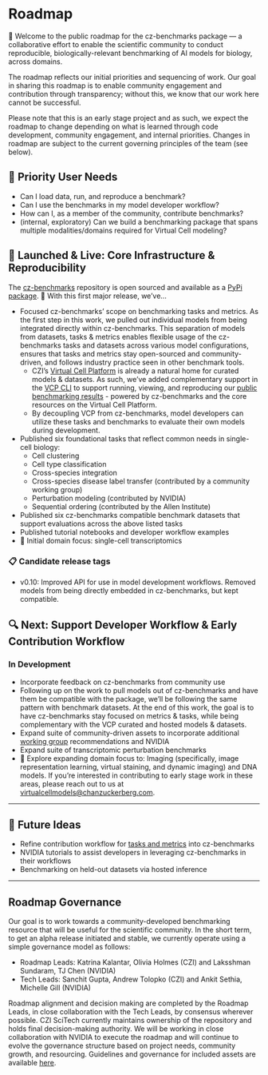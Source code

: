 # Roadmap

👋 Welcome to the public roadmap for the cz-benchmarks package — a collaborative effort to enable the scientific community to conduct reproducible, biologically-relevant benchmarking of AI models for biology, across domains.

The roadmap reflects our initial priorities and sequencing of work. Our goal in sharing this roadmap is to enable community engagement and contribution through transparency; without this, we know that our work here cannot be successful.

Please note that this is an early stage project and as such, we expect the roadmap to change depending on what is learned through code development, community engagement, and internal priorities. Changes in roadmap are subject to the current governing principles of the team (see below).


## 🙋 Priority User Needs

- Can I load data, run, and reproduce a benchmark?
- Can I use the benchmarks in my model developer workflow?
- How can I, as a member of the community, contribute benchmarks?
- (internal, exploratory) Can we build a benchmarking package that spans multiple modalities/domains required for Virtual Cell modeling?


## 🎯 Launched & Live: Core Infrastructure & Reproducibility

The [cz-benchmarks](https://github.com/chanzuckerberg/cz-benchmarks) repository is open sourced and available as a [PyPi package](https://pypi.org/project/cz-benchmarks/). 🎉 With this first major release, we’ve…

- Focused cz-benchmarks’ scope on benchmarking tasks and metrics. As the first step in this work, we pulled out individual models from being integrated directly within cz-benchmarks. This separation of models from datasets, tasks & metrics enables flexible usage of the cz-benchmarks tasks and datasets across various model configurations, ensures that tasks and metrics stay open-sourced and community-driven, and follows industry practice seen in other benchmark tools.
  - CZI’s [Virtual Cell Platform](http://virtualcellmodels.cziscience.com) is already a natural home for curated models & datasets. As such, we’ve added complementary support in the [VCP CLI](https://pypi.org/project/vcp-cli/) to support running, viewing, and reproducing our [public benchmarking results](https://virtualcellmodels.cziscience.com/benchmarks) - powered by cz-benchmarks and the core resources on the Virtual Cell Platform.
  - By decoupling VCP from cz-benchmarks, model developers can utilize these tasks and benchmarks to evaluate their own models during development.
- Published six foundational tasks that reflect common needs in single-cell biology:
  - Cell clustering
  - Cell type classification
  - Cross-species integration
  - Cross-species disease label transfer (contributed by a community working group)
  - Perturbation modeling (contributed by NVIDIA)
  - Sequential ordering (contributed by the Allen Institute)
- Published six cz-benchmarks compatible benchmark datasets that support evaluations across the above listed tasks
- Published tutorial notebooks and developer workflow examples
- 🔬 Initial domain focus: single-cell transcriptomics

### 📋 Candidate release tags

- v0.10: Improved API for use in model development workflows. Removed models from being directly embedded in cz-benchmarks, but kept compatible.


## 🔍 Next: Support Developer Workflow & Early Contribution Workflow

### In Development

- Incorporate feedback on cz-benchmarks from community use
- Following up on the work to pull models out of cz-benchmarks and have them be compatible with the package, we’ll be following the same pattern with benchmark datasets. At the end of this work, the goal is to have cz-benchmarks stay focused on metrics & tasks, while being complementary with the VCP curated and hosted models & datasets.
- Expand suite of community-driven assets to incorporate additional [working group](https://virtualcellmodels.cziscience.com/micro-pub/jamboree-launches-working-group) recommendations and NVIDIA
- Expand suite of transcriptomic perturbation benchmarks
- 🔬 Explore expanding domain focus to: Imaging (specifically, image representation learning, virtual staining, and dynamic imaging) and DNA models. If you’re interested in contributing to early stage work in these areas, please reach out to us at [virtualcellmodels@chanzuckerberg.com](mailto:virtualcellmodels@chanzuckerberg.com).

---

## 🚀 Future Ideas

- Refine contribution workflow for [tasks and metrics](https://chanzuckerberg.github.io/cz-benchmarks/assets.html) into cz-benchmarks
- NVIDIA tutorials to assist developers in leveraging cz-benchmarks in their workflows
- Benchmarking on held-out datasets via hosted inference

---

## Roadmap Governance

Our goal is to work towards a community-developed benchmarking resource that will be useful for the scientific community. In the short term, to get an alpha release initiated and stable, we currently operate using a simple governance model as follows:

- Roadmap Leads: Katrina Kalantar, Olivia Holmes (CZI) and Laksshman Sundaram, TJ Chen (NVIDIA)
- Tech Leads: Sanchit Gupta, Andrew Tolopko (CZI) and Ankit Sethia, Michelle Gill (NVIDIA)

Roadmap alignment and decision making are completed by the Roadmap Leads, in close collaboration with the Tech Leads, by consensus wherever possible. CZI SciTech currently maintains ownership of the repository and holds final decision-making authority. We will be working in close collaboration with NVIDIA to execute the roadmap and will continue to evolve the governance structure based on project needs, community growth, and resourcing. Guidelines and governance for included assets are available [here](https://chanzuckerberg.github.io/cz-benchmarks/assets.html).
